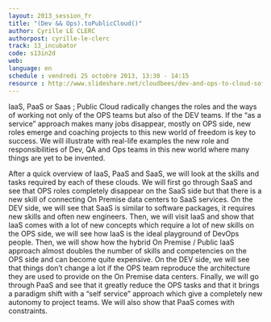 ```yaml
---
layout: 2013_session_fr
title: "(Dev && Ops).toPublicCloud()"
author: Cyrille LE CLERC
authorpost: cyrille-le-clerc
track: 13_incubator
code: s13in2d
web: 
language: en
schedule : vendredi 25 octobre 2013, 13:30 - 14:15
resource : http://www.slideshare.net/cloudbees/dev-and-ops-to-cloud-softshake-2013
---
```


IaaS, PaaS or Saas ; Public Cloud radically changes the roles and the ways of working not only of the OPS teams but also of the DEV teams. If the “as a service” approach makes many jobs disappear, mostly on OPS side, new roles emerge and coaching projects to this new world of freedom is key to success. We will illustrate with real-life examples the new role and responsibilities of Dev, QA and Ops teams in this new world where many things are yet to be invented.

After a quick overview of IaaS, PaaS and SaaS, we will look at the skills and tasks required by each of these clouds. We will first go through SaaS and see that OPS roles completely disappear on the SaaS side but that there is a new skill of connecting On Premise data centers to SaaS services. On the DEV side, we will see that SaaS is similar to software packages, it requires new skills and often new engineers. 
Then, we will visit IaaS and show that IaaS comes with a lot of new concepts which require a lot of new skills on the OPS side, we will see how IaaS is the ideal playground of DevOps people. Then, we will show how the hybrid On Premise / Public IaaS approach almost doubles the number of skills and competencies on the OPS side and can become quite expensive. On the DEV side, we will see that things don’t change a lot if the OPS team reproduce the architecture they are used to provide on the On Premise data centers. Finally, we will go through PaaS and see that it greatly reduce the OPS tasks and that it brings a paradigm shift with a “self service” approach which give a completely new autonomy to project teams. We will also show that PaaS comes with constraints.
